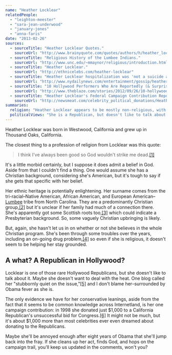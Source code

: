 ```yaml
---
name: "Heather Locklear"
relatedPeople:
  - "leighton-meester"
  - "sara-jean-underwood"
  - "january-jones"
  - "anna-faris"
date: "2013-02-26"
sources:
  - sourceTitle: "Heather Locklear Quotes."
    sourceUrl: "http://www.brainyquote.com/quotes/authors/h/heather_locklear.html"
  - sourceTitle: "Religious History of the Lumbee Indians."
    sourceUrl: "http://www.unc.edu/~mmaynor/religious/introduction.html"
  - sourceTitle: "Heather Locklear."
    sourceUrl: "http://ethnicelebs.com/heather-locklear"
  - sourceTitle: "Heather Locklear hospitalization was 'not a suicide attempt': Actress remains under evaluation after mixing alcohol and prescription pills."
    sourceUrl: "http://www.nydailynews.com/entertainment/gossip/heather-locklear-fine-parents-actress-hospitalized-mixing-alcohol-prescription-drugs-article-1.1005734"
  - sourceTitle: "10 Hollywood Performers Who Are Reportedly (& Surprisingly) Republicans."
    sourceUrl: "http://www.theblaze.com/stories/2012/09/26/10-hollywood-performers-who-are-reportedly-surprisingly-republicans/#"
  - sourceTitle: "Heather Locklear's Federal Campaign Contribution Report."
    sourceUrl: "http://newsmeat.com/celebrity_political_donations/Heather_Locklear.php"
summaries:
  religion: "Heather Locklear appears to be mostly non-religious, with a possibly Christian background."
  politicalViews: "She is a Republican, but doesn't like to talk about it."
---
```


Heather Locklear was born in Westwood, California and grew up in Thousand Oaks, California.

The closest thing to a profession of religion from Locklear was this quote:

>I think I've always been good so God wouldn't strike me dead.<a class="source-citation" href="#http%3A%2F%2Fwww.brainyquote.com%2Fquotes%2Fauthors%2Fh%2Fheather_locklear.html" title="Heather Locklear Quotes.">[1]</a>

It's a little morbid certainly, but I suppose it does admit a belief in God. Aside from that I couldn't find a thing. One would assume she has a Christian background, considering she's American, but it's tough to say if she gets that specific with her belief.

Her ethnic heritage is potentially enlightening. Her surname comes from the tri-racial–Native American, African American, and European American–[Lumbee](http://www.pbs.org/wgbh/pages/frontline/shows/secret/famous/locklear.html) tribe from North Carolina. They are a predominantly Christian group,<a class="source-citation" href="#http%3A%2F%2Fwww.unc.edu%2F~mmaynor%2Freligious%2Fintroduction.html" title="Religious History of the Lumbee Indians.">[2]</a> but it's unclear if her family had much of a connection there. She's apparently got some Scottish roots too,<a class="source-citation" href="#http%3A%2F%2Fethnicelebs.com%2Fheather-locklear" title="Heather Locklear.">[3]</a> which could indicate a Presbyterian background. So, some vaguely Christian upbringing is likely.

But, again, she hasn't let us in on whether or not she believes in the whole Christian program. She's been through some troubles over the years, including an on-going drug problem,<a class="source-citation" href="#http%3A%2F%2Fwww.nydailynews.com%2Fentertainment%2Fgossip%2Fheather-locklear-fine-parents-actress-hospitalized-mixing-alcohol-prescription-drugs-article-1.1005734" title="Heather Locklear hospitalization was &apos;not a suicide attempt&apos;: Actress remains under evaluation after mixing alcohol and prescription pills.">[4]</a> so even if she is religious, it doesn't seem to be helping her stay grounded.


## A what? A Republican in Hollywood?

Locklear is one of those rare Hollywood Republicans, but she doesn't like to talk about it. Maybe she doesn't want to deal with the heat. One blog called her "stubbornly quiet on the issue,"<a class="source-citation" href="#http%3A%2F%2Fwww.theblaze.com%2Fstories%2F2012%2F09%2F26%2F10-hollywood-performers-who-are-reportedly-surprisingly-republicans%2F%23" title="10 Hollywood Performers Who Are Reportedly (&amp; Surprisingly) Republicans.">[5]</a> and I don't blame her–surrounded by Obama fever as she is.

The only evidence we have for her conservative leanings, aside from the fact that it seems to be common knowledge across Internetland, is her one campaign contribution: in 1998 she donated just $1,000 to a California Republican's unsuccessful bid for Congress.<a class="source-citation" href="#http%3A%2F%2Fnewsmeat.com%2Fcelebrity_political_donations%2FHeather_Locklear.php" title="Heather Locklear&apos;s Federal Campaign Contribution Report.">[6]</a> It might not be much, but it's about $1,000 more than most celebrities ever even dreamed about donating to the Republicans.

Maybe she'll be annoyed enough after eight years of Obama that she'll jump back into the fray. If she cleans up her act, finds God, and hops on the campaign trail, you'll keep us updated in the comments, won't you?